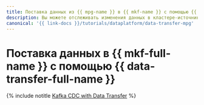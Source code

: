 ```yaml
---
title: Поставка данных из {{ mpg-name }} в {{ mkf-name }} с помощью {{ data-transfer-full-name }}"
description: Вы можете отслеживать изменения данных в кластере-источнике {{ mpg-name }} и отправлять их в кластер-приемник {{ mkf-name }} по технологии Change Data Capture с помощью сервиса {{ data-transfer-name }}.
canonical: '{{ link-docs }}/tutorials/dataplatform/data-transfer-mpg'
---
```


# Поставка данных в {{ mkf-full-name }} с помощью {{ data-transfer-full-name }}

{% include notitle [Kafka CDC with Data Transfer](../../_tutorials/dataplatform/data-transfer-mpg.md) %}

